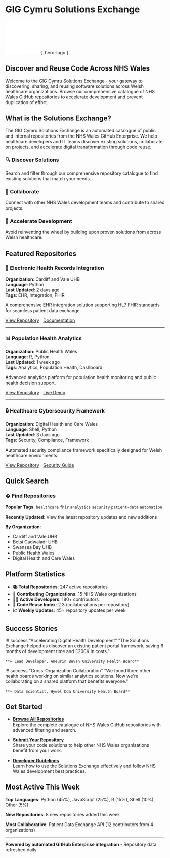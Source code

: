 # GIG Cymru Solutions Exchange

![GIG Cymru Logo](assets/logo.png){ .hero-logo }

## Discover and Reuse Code Across NHS Wales

Welcome to the GIG Cymru Solutions Exchange - your gateway to discovering, sharing, and reusing software solutions across Welsh healthcare organizations. Browse our comprehensive catalogue of NHS Wales GitHub repositories to accelerate development and prevent duplication of effort.

## What is the Solutions Exchange?

The GIG Cymru Solutions Exchange is an automated catalogue of public and internal repositories from the NHS Wales GitHub Enterprise. We help healthcare developers and IT teams discover existing solutions, collaborate on projects, and accelerate digital transformation through code reuse.

### 🔍 Discover Solutions

Search and filter through our comprehensive repository catalogue to find existing solutions that match your needs.

### 🤝 Collaborate

Connect with other NHS Wales development teams and contribute to shared projects.

### 🚀 Accelerate Development

Avoid reinventing the wheel by building upon proven solutions from across Welsh healthcare.

## Featured Repositories

<div class="featured-repos">

### 🏥 Electronic Health Records Integration
**Organization**: Cardiff and Vale UHB  
**Language**: Python  
**Last Updated**: 2 days ago  
**Tags**: EHR, Integration, FHIR

A comprehensive EHR integration solution supporting HL7 FHIR standards for seamless patient data exchange.

[View Repository](https://github.com/cardiff-vale/ehr-integration) | [Documentation](https://github.com/cardiff-vale/ehr-integration/wiki)

---

### 📊 Population Health Analytics
**Organization**: Public Health Wales  
**Language**: R, Python  
**Last Updated**: 1 week ago  
**Tags**: Analytics, Population Health, Dashboard

Advanced analytics platform for population health monitoring and public health decision support.

[View Repository](https://github.com/phw/population-analytics) | [Live Demo](https://phw.github.io/population-analytics)

---

### 🔒 Healthcare Cybersecurity Framework
**Organization**: Digital Health and Care Wales  
**Language**: Shell, Python  
**Last Updated**: 3 days ago  
**Tags**: Security, Compliance, Framework

Automated security compliance framework specifically designed for Welsh healthcare environments.

[View Repository](https://github.com/dhcw/security-framework) | [Security Guide](https://github.com/dhcw/security-framework/blob/main/SECURITY.md)

</div>

## Quick Search

<div class="search-section">

### � Find Repositories

**Popular Tags**: `healthcare` `fhir` `analytics` `security` `patient-data` `automation`

**Recently Updated**: View the latest repository updates and new additions

**By Organization**: 
- Cardiff and Vale UHB
- Betsi Cadwaladr UHB  
- Swansea Bay UHB
- Public Health Wales
- Digital Health and Care Wales

</div>

## Platform Statistics

<div class="platform-stats">

- **📚 Total Repositories**: 247 active repositories
- **🏥 Contributing Organizations**: 15 NHS Wales organizations  
- **👩‍💻 Active Developers**: 180+ contributors
- **🔄 Code Reuse Index**: 2.3 (collaborations per repository)
- **📈 Weekly Updates**: 45+ repository updates per week

</div>

## Success Stories

!!! success "Accelerating Digital Health Development"
    "The Solutions Exchange helped us discover an existing patient portal framework, saving 6 months of development time and £200K in costs." 
    
    **— Lead Developer, Aneurin Bevan University Health Board**

!!! success "Cross-Organization Collaboration"
    "We found three other health boards working on similar analytics solutions. Now we're collaborating on a shared platform that benefits everyone."
    
    **— Data Scientist, Hywel Dda University Health Board**

## Get Started

<div class="action-cards">

- **[Browse All Repositories](solutions-library.md)**  
  Explore the complete catalogue of NHS Wales GitHub repositories with advanced filtering and search.

- **[Submit Your Repository](contribution-guide.md)**  
  Share your code solutions to help other NHS Wales organizations benefit from your work.

- **[Developer Guidelines](getting-started.md)**  
  Learn how to use the Solutions Exchange effectively and follow NHS Wales development best practices.

</div>

## Most Active This Week

**Top Languages**: Python (45%), JavaScript (25%), R (15%), Shell (10%), Other (5%)

**New Repositories**: 8 new repositories added this week

**Most Collaborative**: Patient Data Exchange API (12 contributors from 4 organizations)

---

**Powered by automated GitHub Enterprise integration** - Repository data refreshed daily
